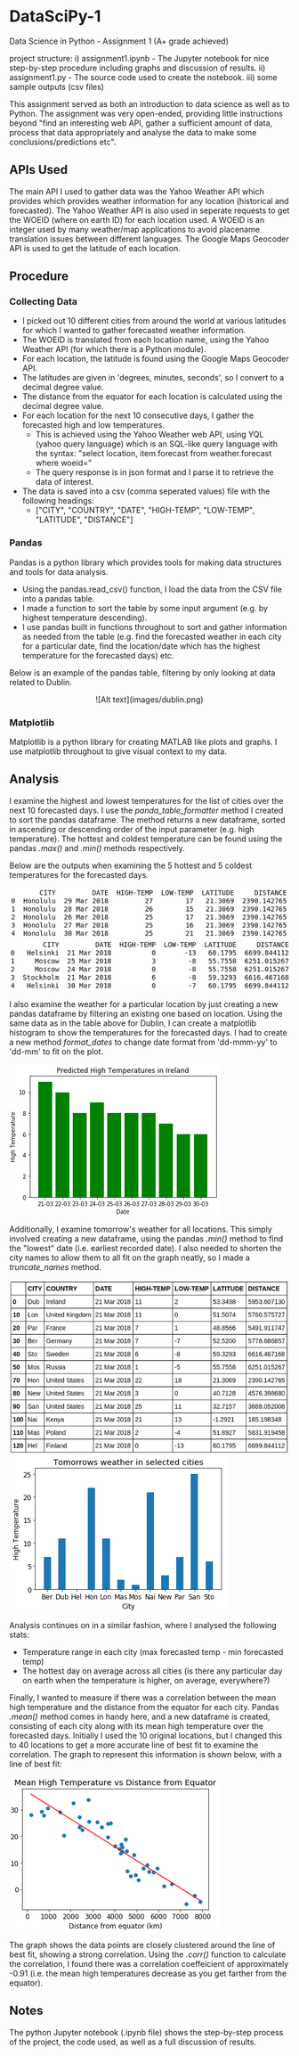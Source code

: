 # DataSciPy-1
Data Science in Python - Assignment 1 (A+ grade achieved)

project structure:
i) assignment1.ipynb - The Jupyter notebook for nice step-by-step procedure including graphs and discussion of results.
ii) assignment1.py - The source code used to create the notebook.
iii) some sample outputs (csv files)


This assignment served as both an introduction to data science as well as to Python.
The assignment was very open-ended, providing little instructions beyond "find an interesting web API, gather a sufficient amount of data, process that data appropriately and analyse the data to make some conclusions/predictions etc".  

## APIs Used

The main API I used to gather data was the Yahoo Weather API which provides which provides weather information for any location (historical and forecasted).
The Yahoo Weather API is also used in seperate requests to get the WOEID (where on earth ID) for each location used. A WOEID is an integer used by many weather/map applications to avoid placename translation issues between different languages.
The Google Maps Geocoder API is used to get the latitude of each location.

## Procedure 

### Collecting Data
* I picked out 10 different cities from around the world at various latitudes for which I wanted to gather forecasted weather information. 
* The WOEID is translated from each location name, using the Yahoo Weather API (for which there is a Python module).
* For each location, the latitude is found using the Google Maps Geocoder API.
* The latitudes are given in 'degrees, minutes, seconds', so I convert to a decimal degree value.
* The distance from the equator for each location is calculated using the decimal degree value.
* For each location for the next 10 consecutive days, I gather the forecasted high and low temperatures.
  * This is achieved using the Yahoo Weather web API, using YQL (yahoo query language) which is an SQL-like query language
    with the syntax: "select location, item.forecast from weather.forecast where woeid="
  * The query response is in json format and I parse it to retrieve the data of interest.
* The data is saved into a csv (comma seperated values) file with the following headings:
  * ["CITY", "COUNTRY", "DATE", "HIGH-TEMP", "LOW-TEMP", "LATITUDE", "DISTANCE"]


### Pandas
Pandas is a python library which provides tools for making data structures and tools for data analysis.

* Using the pandas.read_csv() function, I load the data from the CSV file into a pandas table.
* I made a function to sort the table by some input argument (e.g. by highest temperature descending).
* I use pandas built in functions throughout to sort and gather information as needed from the table (e.g. find the    forecasted weather in each city for a particular date, find the location/date which has the highest temperature for the forecasted days) etc.

Below is an example of the pandas table, filtering by only looking at data related to Dublin.
<p align="center">
![Alt text](images/dublin.png)
 </p>

  
  
 ### Matplotlib
 Matplotlib is a python library for creating MATLAB like plots and graphs. I use matplotlib throughout to give visual context to my data.
 
 
## Analysis 
I examine the highest and lowest temperatures for the list of cities over the next 10 forecasted days.
I use the _panda_table_formatter_ method I created to sort the pandas dataframe. The method returns a new dataframe, sorted in ascending or descending order of the input parameter (e.g. high temperature).
The hottest and coldest temperature can be found using the pandas _.max()_ and _.min()_ methods respectively. 

Below are the outputs when examining the 5 hottest and 5 coldest temperatures for the forecasted days.

![Alt text](images/hottest.png)
![Alt text](images/coldest.png)


I also examine the weather for a particular location by just creating a new pandas dataframe by filtering an existing one based on location. Using the same data as in the table above for Dublin, I can create a matplotlib histogram to show the temperatures for the forecasted days. I had to create a new method _format_dates_ to change date format from 'dd-mmm-yy' to 'dd-mm' to fit on the plot.

![Alt text](images/hist.png)
  
  

Additionally, I examine tomorrow's weather for all locations. This simply involved creating a new dataframe, using the pandas _.min()_ method to find the "lowest" date (i.e. earliest recorded date). I also needed to shorten the city names to allow them to all fit on the graph neatly, so I made a _truncate_names_ method.

![Alt text](images/tomorrow_table.png)
![Alt text](images/tomorrow_graph.png)


Analysis continues on in a similar fashion, where I analysed the following stats:
* Temperature range in each city (max forecasted temp - min forecasted temp)
* The hottest day on average across all cities (is there any particular day on earth when the temperature is higher, on average, everywhere?)



Finally, I wanted to measure if there was a correlation between the mean high temperature and the distance from the equator for each city. Pandas _.mean()_ method comes in handy here, and a new dataframe is created, consisting of each city along with its mean high temperature over the forecasted days. Initially I used the 10 original locations, but I changed this to 40 locations to get a more accurate line of best fit to examine the correlation. The graph to represent this information is shown below, with a line of best fit:

![Alt text](images/corr.png)
 
The graph shows the data points are closely clustered around the line of best fit, showing a strong correlation. Using the _.corr()_ function to calculate the correlation, I found there was a correlation coeffeicient of approximately -0.91 (i.e. the mean high temperatures decrease as you get farther from the equator).


## Notes

The python Jupyter notebook (.ipynb file) shows the step-by-step process of the project, the code used, as well as a full discussion of results.

